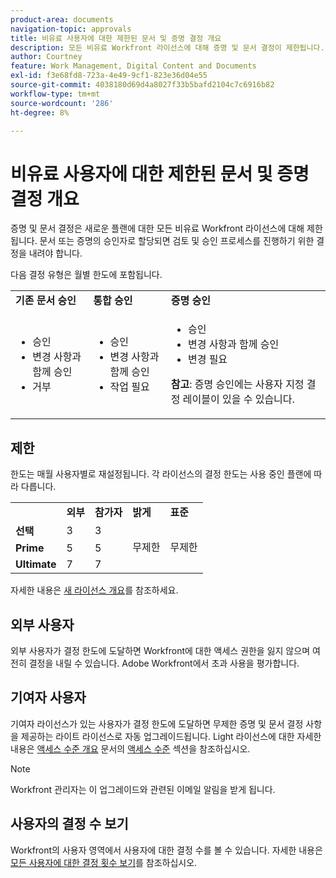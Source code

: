 ```yaml
---
product-area: documents
navigation-topic: approvals
title: 비유료 사용자에 대한 제한된 문서 및 증명 결정 개요 
description: 모든 비유료 Workfront 라이선스에 대해 증명 및 문서 결정이 제한됩니다. 한도는 매월 사용자별로 재설정됩니다.
author: Courtney
feature: Work Management, Digital Content and Documents
exl-id: f3e68fd8-723a-4e49-9cf1-823e36d04e55
source-git-commit: 4038180d69d4a8027f33b5bafd2104c7c6916b82
workflow-type: tm+mt
source-wordcount: '286'
ht-degree: 8%

---
```


# 비유료 사용자에 대한 제한된 문서 및 증명 결정 개요

증명 및 문서 결정은 새로운 플랜에 대한 모든 비유료 Workfront 라이선스에 대해 제한됩니다. 문서 또는 증명의 승인자로 할당되면 검토 및 승인 프로세스를 진행하기 위한 결정을 내려야 합니다.

다음 결정 유형은 월별 한도에 포함됩니다.

<table>
  <tr>

<td><strong>기존 문서 승인</strong> 
   </td>
   <td><strong>통합 승인</strong> 
   </td>
   <td><strong>증명 승인</strong> 
   </td>
  </tr>
  <tr>
   <td>
   <ul>
   <li>승인</li>
    <li>변경 사항과 함께 승인</li>
     <li>거부</li>
   </ul>
   </td>
   <td>
      <ul>
   <li>승인</li>
    <li>변경 사항과 함께 승인</li>
     <li>작업 필요</li>
   </ul>
   </td>
   <td>
      <ul>
   <li>승인</li>
    <li>변경 사항과 함께 승인</li>
     <li>변경 필요</li>
   </ul>
   <p><strong>참고</strong>: 증명 승인에는 사용자 지정 결정 레이블이 있을 수 있습니다.</p>
  </tr>
  </tr>
</table>



## 제한

한도는 매월 사용자별로 재설정됩니다. 각 라이선스의 결정 한도는 사용 중인 플랜에 따라 다릅니다.

<table>
  <tr>
   <td> 
   </td>
   <td><strong>외부</strong> 
   </td>
   <td><strong>참가자</strong> 
   </td>
   <td><strong>밝게</strong> 
   </td>
   <td><strong>표준</strong> 
   </td>
  </tr>
  <tr>
   <td><strong>선택</strong> 
   </td>
   <td>3 
   </td>
   <td>3 
   </td>
   <td rowspan="3" >무제한 
   </td>
   <td rowspan="3" >무제한 
   </td>
  </tr>
  <tr>
   <td><strong>Prime</strong> 
   </td>
   <td>5 
   </td>
   <td>5 
   </td>
  </tr>
  <tr>
   <td><strong>Ultimate</strong> 
   </td>
   <td>7 
   </td>
   <td>7 
   </td>
  </tr>
</table>

자세한 내용은 [새 라이선스 개요](/help/quicksilver/administration-and-setup/add-users/how-access-levels-work/licenses-overview.md)를 참조하세요.

## 외부 사용자

외부 사용자가 결정 한도에 도달하면 Workfront에 대한 액세스 권한을 잃지 않으며 여전히 결정을 내릴 수 있습니다. Adobe Workfront에서 초과 사용을 평가합니다.

## 기여자 사용자

기여자 라이선스가 있는 사용자가 결정 한도에 도달하면 무제한 증명 및 문서 결정 사항을 제공하는 라이트 라이선스로 자동 업그레이드됩니다. Light 라이선스에 대한 자세한 내용은 [액세스 수준 개요](/help/quicksilver/administration-and-setup/add-users/how-access-levels-work/access-level-overview.md) 문서의 [액세스 수준](/help/quicksilver/administration-and-setup/add-users/how-access-levels-work/access-level-overview.md) 섹션을 참조하십시오.

>[!NOTE]
>
>Workfront 관리자는 이 업그레이드와 관련된 이메일 알림을 받게 됩니다.


## 사용자의 결정 수 보기

Workfront의 사용자 영역에서 사용자에 대한 결정 수를 볼 수 있습니다. 자세한 내용은 [모든 사용자에 대한 결정 횟수 보기](/help/quicksilver/review-and-approve-work/tips-tricks-troubleshooting-approvals/view-number-of-decisions-for-users.md)를 참조하십시오.
